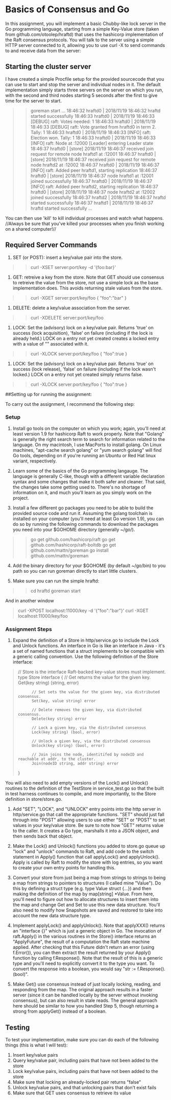 # Basics of Consensus and Go

In this assignment, you will implement a basic Chubby-like lock server in the Go programming language, starting from a simple Key-Value store (taken from github.com/otoolep/hraftd) that uses the hashicorp implementation of the Raft consensus protocols. You will talk to the server using a simple HTTP server connected to it, allowing you to use curl -X to send commands to and receive data from the server:

## Starting the cluster server
I have created a simple Procfile setup for the provided sourcecode that you can use to start and stop the server and individual nodes in it. The default implementation simply starts three servers on the server on which you run, with the second and third nodes starting 5 seconds after the first to give time for the server to start.

>	> goreman start 
>	...
>	18:46:32 hraftd0 | 2018/11/19 18:46:32 hraftd started successfully
>	18:46:33 hraftd0 | 2018/11/19 18:46:33 [DEBUG] raft: Votes needed: 1
>	18:46:33 hraftd0 | 2018/11/19 18:46:33 [DEBUG] raft: Vote granted from hraftd0 in term 2. Tally: 1
>	18:46:33 hraftd0 | 2018/11/19 18:46:33 [INFO] raft: Election won. Tally: 1
>	18:46:33 hraftd0 | 2018/11/19 18:46:33 [INFO] raft: Node at :12000 [Leader] entering Leader state
>	18:46:37 hraftd0 | [store] 2018/11/19 18:46:37 received join request for remote node hraftd1 at :12001
>	18:46:37 hraftd0 | [store] 2018/11/19 18:46:37 received join request for remote node hraftd2 at :12002
>	18:46:37 hraftd0 | 2018/11/19 18:46:37 [INFO] raft: Added peer hraftd1, starting replication
>	18:46:37 hraftd0 | [store] 2018/11/19 18:46:37 node hraftd1 at :12001 joined successfully
>	18:46:37 hraftd0 | 2018/11/19 18:46:37 [INFO] raft: Added peer hraftd2, starting replication
>	18:46:37 hraftd0 | [store] 2018/11/19 18:46:37 node hraftd2 at :12002 joined successfully
>	18:46:37 hraftd2 | 2018/11/19 18:46:37 hraftd started successfully
>	18:46:37 hraftd1 | 2018/11/19 18:46:37 hraftd started successfully
>	...

You can then use 'kill' to kill individual processes and watch what happens. //Always be sure that you've killed your processes when you finish working on a shared computer!//

## Required Server Commands
1. SET (or POST): insert a key/value pair into the store.
>	> curl -XSET server:port/key -d '{foo:bar}'
1. GET: retreive a key from the store. Note that GET should use consensus to retreive the value from the store, not use a simple lock as the base implementation does. This avoids returning stale values from the store.
>	> curl -XGET server:port/key/foo
>	{ "foo":"bar" }
1. DELETE: delete a key/value association from the server.
>	> curl -XDELETE server:port/key/foo
1. LOCK: Set the (advisory) lock on a key/value pair. Returns 'true' on success (lock acquisition), 'false' on failure (including if the lock is already held.) LOCK on a entry not yet created creates a locked entry with a value of "" associated with it.
>	> curl -XLOCK server:port/key/foo
>	{ "foo":true }
1. LOCK: Set the (advisory) lock on a key/value pair. Returns 'true' on success (lock release), 'false' on failure (including if the lock wasn't locked.) LOCK on a entry not yet created simply returns false.
>	> curl -XLOCK server:port/key/foo
>	{ "foo":true }


##Setting up for running the assignment:

To carry out the assignment, I recommend the following step:

### Setup
1. Install go tools on the computer on which you work; again, you'll need at least version 1.9 for hashicorp Raft to work properly. Note that "Golang" is generally the right search term to search for information related to the language. On my macintosh, I use MacPorts to install golang. On Linux machines, "apt-cache search golang" or "yum search golang" will find Go tools, depending on if you're running an Ubuntu or Red Hat linux variant, respectively.

2. Learn some of the basics of the Go programming langauge. The language is generally C-like, though with a different variable declaration syntax and some changes that make it both safer and cleaner. That said, the changes take some getting used to. There's no shortage of information on it, and much you'll learn as you simply work on the project.

3. Install a few different go packages you need to be able to build the provided source code and run it. Assuming the golang toolchain is installed on your computer (you'll need at least Go version 1.9), you can do so by running the following commands to download the packages you need into your $GOHOME directory (generally ~/go/). 
>	> go get github.com/hashicorp/raft
>	> go get github.com/hashicorp/raft-boltdb
>	> go get github.com/mattn/goreman
>	> go install github.com/mattn/goreman

4. Add the binary directory for your $GOHOME (by default ~/go/bin) to you path so you can run goreman directly to start little clusters.

5. Make sure you can run the simple hraftd:
> 	> cd hraftd
>	> goreman start

And in another window
>	curl -XPOST localhost:11000/key -d '{"foo":"bar"}'
>	curl -XGET localhost:11000/key/foo

### Assignment Steps
1. Expand the definition of a Store in http/service.go to include the Lock and Unlock functions. An interface in Go is like an interface in Java - it's a set of named functions that a struct implements to be compatible with a generic calling convention. Use the following definition of the Store interface:
>	// Store is the interface Raft-backed key-value stores must implement.
>	type Store interface {
>	        // Get returns the value for the given key.
>        	Get(key string) (string, error)
>
>        	// Set sets the value for the given key, via distributed consensus.
>        	Set(key, value string) error
>
>        	// Delete removes the given key, via distributed consensus.
>        	Delete(key string) error
>
>        	// Lock a given key, via the distributed consensus
>        	Lock(key string) (bool, error)
>
>        	// Unlock a given key, via the distributed consensus
>        	Unlock(key string) (bool, error)
>
>        	// Join joins the node, identitifed by nodeID and reachable at addr, to the cluster.
>        	Join(nodeID string, addr string) error
>	}

You will also need to add empty versions of the Lock() and Unlock() routines to the definition of the TestStore in service_test.go so that the built in test harness continues to compile, and more importantly, to the Store definition in store/store.go.

1. Add "SET", "LOCK", and "UNLOCK" entry points into the http server in http/service.go that call the appropriate functions. "SET" should just fall through into "POST" allowing users to use either "SET" or "POST" to set values in your key/value store. Be sure to note how "GET" returns value to the caller. It creates a Go type, marshalls it into a JSON object, and then sends back that object.

1. Make the Lock() and Unlock() functions you added to store.go queue up "lock" and "unlock" commands to Raft, and add code to the switch statement in Apply() function that call applyLock() and applyUnlock(). Apply is called by Raft to modify the store with log entries, so you want to create your own entry points for handling this.

1. Convert your store from just being a map from strings to strings to being a map from strings to pointers to structures (I called mine "Value"). Do this by defining a struct type (e.g. type Value struct {...}) and then making the definition of the map by map[string] *Value. From here, you'll need to figure out how to allocate structures to insert them into the map and change Get and Set to use this new data structure. You'll also need to modify how Snapshots are saved and restored to take into account the new data structure type.

1. Implement applyLock() and applyUnlock(). Note that applyXXX() returns an "interface {}" which is just a generic object in Go. The invocation of raft.Apply() in the various routines in the Store() interface returns an "ApplyFuture", the result of a computation the Raft state machine applied. After checking that this Future didn't return an error (using f.Error()), you can then extract the result returned by your Apply() function by calling f.Response(). Note that the result of this is a generic type and you'll need to explicitly convert it to the type you want. To convert the response into a boolean, you would say "str := f.Response().(bool)". 

1. Make Get() use consensus instead of just locally locking, reading, and responding from the map. The original approach results in
a faster server (since it can be handled locally by the server without invoking consensus), but can also result in stale reads. The general approach here should be similar to how you handled Step 5, though returning a strong from applyGet() instead of a boolean.

## Testing
To test your implementation, make sure you can do each of the following things (this is what I will test):
1. Insert key/value pairs
1. Query key/value pair, including pairs that have not been added to the store
1. Lock key/value pairs, including pairs that have not been added to the store
1. Make sure that locking an already-locked pair returns "false"
1. Unlock key/value pairs, and that unlocking pairs that don't exist fails
1. Make sure that GET uses consensus to retrieve its value
